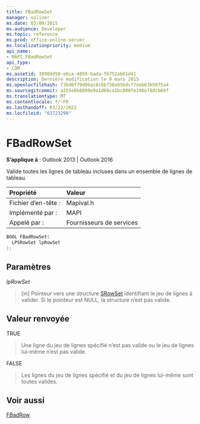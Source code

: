```yaml
---
title: FBadRowSet
manager: soliver
ms.date: 03/09/2015
ms.audience: Developer
ms.topic: reference
ms.prod: office-online-server
ms.localizationpriority: medium
api_name:
- MAPI.FBadRowSet
api_type:
- COM
ms.assetid: 3890dd50-e6ca-4859-bada-f6752ab61d41
description: Dernière modification le 9 mars 2015
ms.openlocfilehash: f3bd0f79d0bac8c6b738a95bdcf7eeb63b50f5a4
ms.sourcegitcommit: a355e6b8898e9a1d66ca1bc808fe106e78dcb68f
ms.translationtype: MT
ms.contentlocale: fr-FR
ms.lasthandoff: 03/22/2022
ms.locfileid: "63723290"
---
```

# <a name="fbadrowset"></a>FBadRowSet

  
  
**S’applique à** : Outlook 2013 | Outlook 2016 
  
Valide toutes les lignes de tableau incluses dans un ensemble de lignes de tableau.
  
|Propriété |Valeur |
|:-----|:-----|
|Fichier d’en-tête :  <br/> |Mapival.h  <br/> |
|Implémenté par :  <br/> |MAPI  <br/> |
|Appelé par :  <br/> |Fournisseurs de services  <br/> |
   
```cpp
BOOL FBadRowSet(
  LPSRowSet lpRowSet
);
```

## <a name="parameters"></a>Paramètres

 _lpRowSet_
  
> [in] Pointeur vers une structure [SRowSet](srowset.md) identifiant le jeu de lignes à valider. Si le pointeur est NULL, la structure n’est pas valide. 
    
## <a name="return-value"></a>Valeur renvoyée

TRUE 
  
> Une ligne du jeu de lignes spécifié n’est pas valide ou le jeu de lignes lui-même n’est pas valide. 
    
FALSE 
  
> Les lignes du jeu de lignes spécifié et du jeu de lignes lui-même sont toutes valides.
    
## <a name="see-also"></a>Voir aussi



[FBadRow](fbadrow.md)

